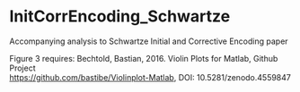 # InitCorrEncoding_Schwartze
Accompanying analysis to Schwartze Initial and Corrective Encoding paper


Figure 3 requires:
Bechtold, Bastian, 2016. Violin Plots for Matlab, Github Project  
https://github.com/bastibe/Violinplot-Matlab, DOI: 10.5281/zenodo.4559847
